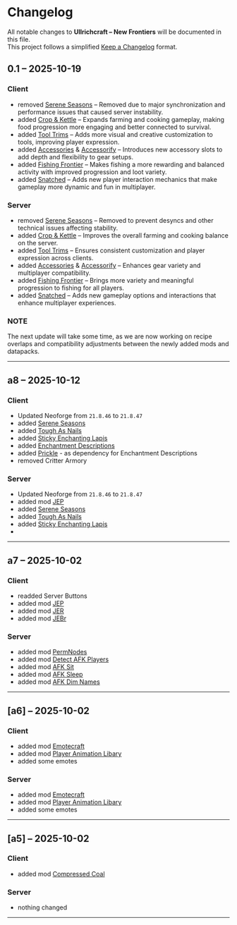 # Changelog
All notable changes to **Ullrichcraft – New Frontiers** will be documented in this file.  
This project follows a simplified [Keep a Changelog](https://keepachangelog.com/) format.

## 0.1 – 2025-10-19
### Client
- removed [Serene Seasons](https://modrinth.com/mod/serene-seasons) – Removed due to major synchronization and performance issues that caused server instability.  
- added [Crop & Kettle](https://modrinth.com/datapack/crop-and-kettle) – Expands farming and cooking gameplay, making food progression more engaging and better connected to survival.
- added [Tool Trims](https://modrinth.com/datapack/tool-trims) – Adds more visual and creative customization to tools, improving player expression.  
- added [Accessories](https://modrinth.com/mod/accessories) & [Accessorify](https://modrinth.com/mod/accessorify) – Introduces new accessory slots to add depth and flexibility to gear setups.  
- added [Fishing Frontier](https://modrinth.com/datapack/fishing-frontier) – Makes fishing a more rewarding and balanced activity with improved progression and loot variety.  
- added [Snatched](https://modrinth.com/mod/snatched) – Adds new player interaction mechanics that make gameplay more dynamic and fun in multiplayer.  

### Server
- removed [Serene Seasons](https://modrinth.com/mod/serene-seasons) – Removed to prevent desyncs and other technical issues affecting stability.  
- added [Crop & Kettle](https://modrinth.com/datapack/crop-and-kettle) – Improves the overall farming and cooking balance on the server.  
- added [Tool Trims](https://modrinth.com/datapack/tool-trims) – Ensures consistent customization and player expression across clients.  
- added [Accessories](https://modrinth.com/mod/accessories) & [Accessorify](https://modrinth.com/mod/accessorify) – Enhances gear variety and multiplayer compatibility.  
- added [Fishing Frontier](https://modrinth.com/datapack/fishing-frontier) – Brings more variety and meaningful progression to fishing for all players.  
- added [Snatched](https://modrinth.com/mod/snatched) – Adds new gameplay options and interactions that enhance multiplayer experiences.  

### NOTE
The next update will take some time, as we are now working on recipe overlaps and compatibility adjustments between the newly added mods and datapacks.

---

## a8 – 2025-10-12
### Client
- Updated Neoforge from `21.8.46` to `21.8.47`
- added [Serene Seasons](https://modrinth.com/mod/serene-seasons)
- added [Tough As Nails](https://modrinth.com/mod/tough-as-nails)
- added [Sticky Enchanting Lapis](https://modrinth.com/mod/sticky-enchanting-lapis)
- added [Enchantment Descriptions](https://modrinth.com/mod/enchantment-descriptions)
- added [Prickle](https://modrinth.com/mod/prickle) - as dependency for Enchantment Descriptions
- removed Critter Armory

### Server
- Updated Neoforge from `21.8.46` to `21.8.47`
- added mod [JEP](https://modrinth.com/mod/just-enough-professions-jep)
- added [Serene Seasons](https://modrinth.com/mod/serene-seasons)
- added [Tough As Nails](https://modrinth.com/mod/tough-as-nails)
- added [Sticky Enchanting Lapis](https://modrinth.com/mod/sticky-enchanting-lapis)
- 
---

## a7 – 2025-10-02
### Client
- readded Server Buttons
- added mod [JEP](https://modrinth.com/mod/just-enough-professions-jep)
- added mod [JER](https://modrinth.com/mod/just-enough-resources-jer)
- added mod [JEBr](https://modrinth.com/mod/justenoughbreeding)

### Server
- added mod [PermNodes](https://github.com/CptGummiball/PermNodes)
- added mod [Detect AFK Players](https://modrinth.com/datapack/detect-afk)
- added mod [AFK Sit](https://modrinth.com/datapack/afk-sit)
- added mod [AFK Sleep](https://modrinth.com/datapack/afk-sleep)
- added mod [AFK Dim Names](https://modrinth.com/datapack/afk-dim-names)

---

## [a6] – 2025-10-02
### Client
- added mod [Emotecraft](https://modrinth.com/mod/emotecraft)
- added mod [Player Animation Libary](https://modrinth.com/mod/player-animation-library)
- added some emotes

### Server
- added mod [Emotecraft](https://modrinth.com/mod/emotecraft)
- added mod [Player Animation Libary](https://modrinth.com/mod/player-animation-library)
- added some emotes


---

## [a5] – 2025-10-02
### Client
- added mod [Compressed Coal](https://modrinth.com/mod/dievos-compressed-coal)

### Server
- nothing changed

---
